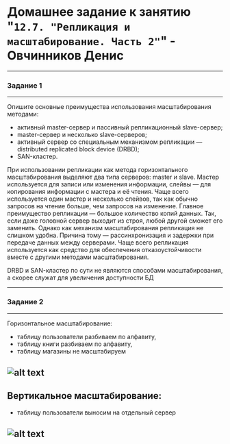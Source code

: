 # Домашнее задание к занятию "`12.7. "Репликация и масштабирование. Часть 2"`" - Овчинников Денис

---

### Задание 1

---
Опишите основные преимущества использования масштабирования методами:

- активный master-сервер и пассивный репликационный slave-сервер; 
- master-сервер и несколько slave-серверов;
- активный сервер со специальным механизмом репликации — distributed replicated block device (DRBD);
- SAN-кластер.

При использовании репликации как метода горизонтального масштабирования выделяют два типа серверов: master и slave. Мастер используется для записи или изменения информации, слейвы — для копирования информации с мастера и её чтения. Чаще всего используется один мастер и несколько слейвов, так как обычно запросов на чтение больше, чем запросов на изменение. Главное преимущество репликации — большое количество копий данных. Так, если даже головной сервер выходит из строя, любой другой сможет его заменить. Однако как механизм масштабирования репликация не слишком удобна. Причина тому — рассинхронизация и задержки при передаче данных между серверами. Чаще всего репликация используется как средство для обеспечения отказоустойчивости вместе с другими методами масштабирования.

DRBD и SAN-кластер по сути не являются способами масштабирования, а скорее служат для увеличения доступности БД

---

### Задание 2
---
Горизонтальное масштабирование:

- таблицу пользователи разбиваем по алфавиту, 
- таблицу книги разбиваем по алфавиту, 
- таблицу магазины не масштабируем

![alt text](https://github.com/Ventilyator/ovchinnikov-homework-netology/blob/main/12.7_Replication-2/img/1.png)
---

Вертикальное масштабирование:
---
- таблицу пользователи выносим на отдельный сервер

![alt text](https://github.com/Ventilyator/ovchinnikov-homework-netology/blob/main/12.7_Replication-2/img/2.png)
---
